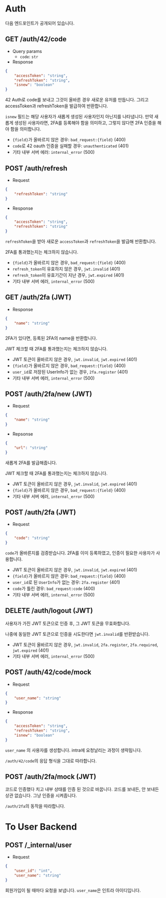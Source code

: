 # Auth

다음 엔드포인트가 공개되어 있습니다.

## GET /auth/42/code

- Query params
    - `code`: `str`
- Response

```json
{
    "accessToken": "string",
    "refreshToken": "string",
    "isnew": "boolean"
}
```

42 Auth로 code를 보내고 그것이 올바른 경우 새로운 유저를 만듭니다. 그리고 accessToken과 refreshToken을 발급하여 반환합니다.

`isnew` 필드는 해당 사용자가 새롭게 생성된 사용자인지 아닌지를 나타냅니다. 만약 새롭게 생성된 사용자라면, 2FA를 등록해야 함을 의미하고, 그렇지 않다면 2FA 인증을 해야 함을 의미합니다.

- `{field}`가 올바르지 않은 경우: `bad_request:{field}` (400)
- `code`로 42 oauth 인증을 실패할 경우: `unauthenticated` (401)
- 기타 내부 서버 에러: `internal_error` (500)

## POST /auth/refresh

- Request

```json
{
    "refreshToken": "string"
}
```

- Response

```json
{
    "accessToken": "string",
    "refreshToken": "string"
}
```

`refreshToken`을 받아 새로운 `accessToken`과 `refreshToken`을 발급해 반환합니다.

2FA를 통과했는지는 체크하지 않습니다.

- `{field}`가 올바르지 않은 경우, `bad_request:{field}` (400)
- `refresh_token`이 유효하지 않은 경우, `jwt.invalid` (401)
- `refresh_token`이 유효기간이 지난 경우, `jwt.expired` (401)
- 기타 내부 서버 에러, `internal_error` (500)



## GET /auth/2fa (JWT)

- Response

```json
{
    "name": "string"
}
```

2FA가 있다면, 등록된 2FA의 name을 반환합니다.

JWT 체크할 때 2FA를 통과했는지는 체크하지 않습니다.

- JWT 토큰이 올바르지 않은 경우, `jwt.invalid`, `jwt.expired` (401)
- `{field}`가 올바르지 않은 경우, `bad_request:{field}` (400)
- `user_id`로 저장된 UserInfo가 없는 경우, `2fa.register` (401)
- 기타 내부 서버 에러, `internal_error` (500)



## POST /auth/2fa/new (JWT)

- Request

```json
{
    "name": "string"
}
```

- Repsonse

```json
{
    "url": "string"
}
```

새롭게 2FA를 발급해줍니다.

JWT 체크할 때 2FA를 통과했는지는 체크하지 않습니다.

- JWT 토큰이 올바르지 않은 경우, `jwt.invalid`, `jwt.expired` (401)
- `{field}`가 올바르지 않은 경우, `bad_request:{field}` (400)
- 기타 내부 서버 에러, `internal_error` (500)


## POST /auth/2fa (JWT)

- Request

```json
{
    "code": "string"
}
```

`code`가 올바른지를 검증받습니다. 2FA를 이미 등록하였고, 인증이 필요한 사용자가 사용합니다.

- JWT 토큰이 올바르지 않은 경우, `jwt.invalid`, `jwt.expired` (401)
- `{field}`가 올바르지 않은 경우: `bad_request:{field}` (400)
- `user_id`로 된 `UserInfo`가 없는 경우: `2fa.register` (401)
- `code`가 틀린 경우: `bad_request:code` (400)
- 기타 내부 서버 에러, `internal_error` (500)


## DELETE /auth/logout (JWT)

사용자가 가진 JWT 토큰으로 인증 후, 그 JWT 토큰을 무효화합니다.

나중에 동일한 JWT 토큰으로 인증을 시도한다면 `jwt.invalid`를 반환받습니다.

- JWT 토큰이 올바르지 않은 경우, `jwt.invalid`, `2fa.register`, `2fa.required`, `jwt.expired` (401)
- 기타 내부 서버 에러, `internal_error` (500)

## POST /auth/42/code/mock

- Request

```json
{
    "user_name": "string"
}
```

- Response

```json
{
    "accessToken": "string",
    "refreshToken": "string",
    "isnew": "boolean"
}
```

`user_name` 의 사용자를 생성합니다. intra에 요청날리는 과정이 생략됩니다.

`/auth/42/code`의 응답 형식을 그대로 따라합니다.

## POST /auth/2fa/mock (JWT)

코드로 인증했다 치고 내부 상태를 인증 된 것으로 바꿉니다. 코드를 보내든, 안 보내든 상관 없습니다. 그냥 인증을 시켜줍니다.

`/auth/2fa`의 동작을 따라합니다.

# To User Backend

## POST /_internal/user

- Request

```json
{
    "user_id": "int",
    "user_name": "string"
}
```

회원가입이 될 때마다 요청을 보냅니다. `user_name`은 인트라 아이디입니다.
